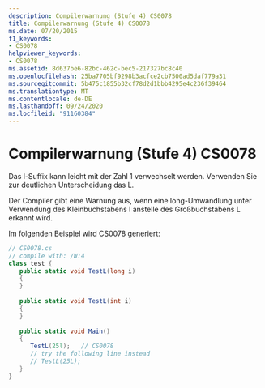 ```yaml
---
description: Compilerwarnung (Stufe 4) CS0078
title: Compilerwarnung (Stufe 4) CS0078
ms.date: 07/20/2015
f1_keywords:
- CS0078
helpviewer_keywords:
- CS0078
ms.assetid: 8d637be6-82bc-462c-bec5-217327bc8c40
ms.openlocfilehash: 25ba7705bf9298b3acfce2cb7500ad5daf779a31
ms.sourcegitcommit: 5b475c1855b32cf78d2d1bbb4295e4c236f39464
ms.translationtype: MT
ms.contentlocale: de-DE
ms.lasthandoff: 09/24/2020
ms.locfileid: "91160384"
---
```

# <a name="compiler-warning-level-4-cs0078"></a>Compilerwarnung (Stufe 4) CS0078

Das l-Suffix kann leicht mit der Zahl 1 verwechselt werden. Verwenden Sie zur deutlichen Unterscheidung das L.  
  
 Der Compiler gibt eine Warnung aus, wenn eine long-Umwandlung unter Verwendung des Kleinbuchstabens l anstelle des Großbuchstabens L erkannt wird.  
  
 Im folgenden Beispiel wird CS0078 generiert:  
  
```csharp  
// CS0078.cs  
// compile with: /W:4  
class test {  
   public static void TestL(long i)  
   {  
   }  
  
   public static void TestL(int i)  
   {  
   }  
  
   public static void Main()  
   {  
      TestL(25l);   // CS0078  
      // try the following line instead  
      // TestL(25L);  
   }  
}  
```
